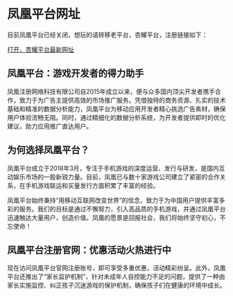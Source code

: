# 凤凰平台网址

目前凤凰平台已经关闭，想玩的请转移老平台，杏耀平台，注册链接如下：

[打开，杏耀平台最新网址](https://www.dianzijobs.com/#/register/s1/vuggju)


## 凤凰平台：游戏开发者的得力助手

凤凰注册网络科技有限公司自2015年成立以来，便与众多国内顶尖开发者携手合作，致力于为广告主提供高效的市场推广服务。凭借独特的商务资源、扎实的技术基础和精准的数据分析能力，凤凰平台为移动应用开发者精心挑选广告素材，确保用户体验流畅无阻。同时，通过精细化的数据分析系统，为开发者提供即时的优化建议，助力应用推广直达用户。

## 为何选择凤凰平台？

凤凰平台成立于2018年3月，专注于手机游戏的深度运营、发行与研发，是国内互动娱乐市场的一股新锐力量。目前，凤凰已与数十家游戏公司建立了紧密的合作关系，在手机游戏联运和买量发行方面积累了丰富的经验。

凤凰平台始终秉持“用移动互联网改变世界”的信念，致力于为中国用户提供丰富多彩的服务。我们的目标是通过不懈努力，引入高品质的手机游戏，并通过凤凰平台迅速触达大量用户，创造价值。凤凰的愿景是回报社会，我们将始终坚守初心，不忘使命！

## 凤凰平台注册官网：优惠活动火热进行中

现在访问凤凰平台官网注册账号，即可享受多重优惠，活动精彩纷呈。此外，凤凰平台还推出了“家长监护机制”，针对未成年人自控能力不足的问题，提供了一种由家长实施监控、纠正孩子沉迷游戏的保护机制，确保孩子们在健康的环境中成长。